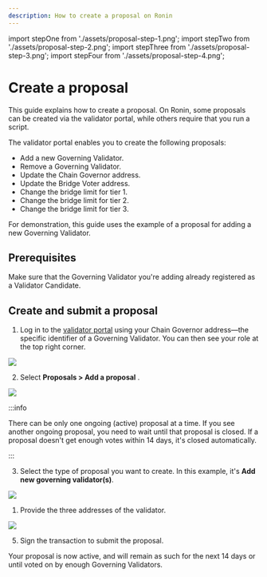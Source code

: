 ```yaml
---
description: How to create a proposal on Ronin
---
```


import stepOne from './assets/proposal-step-1.png';
import stepTwo from './assets/proposal-step-2.png';
import stepThree from './assets/proposal-step-3.png';
import stepFour from './assets/proposal-step-4.png';

# Create a proposal
This guide explains how to create a proposal. On Ronin, some proposals can be created via the validator portal, while others require that you run a script. 

The validator portal enables you to create the following proposals:
* Add a new Governing Validator.
* Remove a Governing Validator.
* Update the Chain Governor address.
* Update the Bridge Voter address.
* Change the bridge limit for tier 1.
* Change the bridge limit for tier 2.
* Change the bridge limit for tier 3.

For demonstration, this guide uses the example of a proposal for adding a new Governing Validator.

## Prerequisites

Make sure that the Governing Validator you're adding already registered as a Validator Candidate.

## Create and submit a proposal

1. Log in to the [validator portal](https://saigon-staking.roninchain.com) using your Chain Governor address—the specific identifier of a Governing Validator. You can then see your role at the top right corner.

<img src={stepOne} width={1280} />

2. Select **Proposals > Add a proposal** .

<img src={stepTwo} width={1280} />

:::info

There can be only one ongoing (active) proposal at a time. If you see another ongoing proposal, you need to wait until that proposal is closed.
If a proposal doesn't get enough votes within 14 days, it's closed automatically.

:::

3. Select the type of proposal you want to create. In this example, it's **Add new governing validator(s)**.

<img src={stepThree} width={550} />

1. Provide the three addresses of the validator.

<img src={stepFour} width={497} />

5. Sign the transaction to submit the proposal.

Your proposal is now active, and will remain as such for the next 14 days or until voted on by enough Governing Validators.

